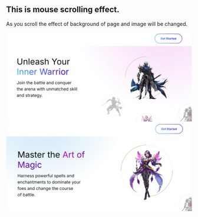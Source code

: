 ## This is mouse scrolling effect.
As you scroll the effect of background of page and image will be changed.

![](./assets/start.png)
![](./assets/end.png)
